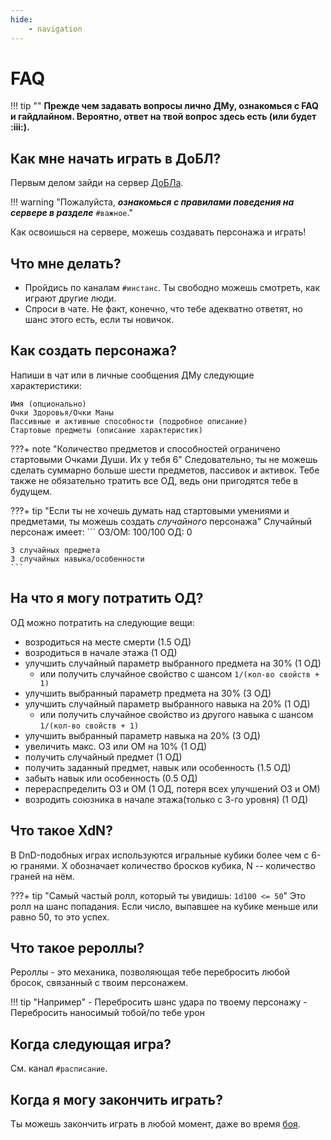 ```yaml
---
hide:
    - navigation
---
```


# FAQ
!!! tip ""
    **Прежде чем задавать вопросы лично ДМу, ознакомься с FAQ и гайдлайном. Вероятно, ответ на твой вопрос здесь есть (или будет :iii:).**

## Как мне начать играть в ДоБЛ?

Первым делом зайди на сервер [ДоБЛа](http://yaso.su/redobl).

!!! warning "Пожалуйста, ***ознакомься с правилами поведения на сервере в разделе*** `#важное`."
    
Как освоишься на сервере, можешь создавать персонажа и играть!

## Что мне делать?

- Пройдись по каналам `#инстанс`. Ты свободно можешь смотреть, как играют другие люди.
- Спроси в чате. Не факт, конечно, что тебе адекватно ответят, но шанс этого есть, если ты новичок.

## Как создать персонажа?

Напиши в чат или в личные сообщения ДМу следующие характеристики:
```
Имя (опционально)
Очки Здоровья/Очки Маны
Пассивные и активные способности (подробное описание)
Стартовые предметы (описание характеристик)
```
???+ note "Количество предметов и способностей ограничено стартовыми Очками Души. Их у тебя 6"
    Следовательно, ты не можешь сделать суммарно больше шести предметов, пассивок и активок.
    Тебе также не обязательно тратить все ОД, ведь они пригодятся тебе в будущем.

???+ tip "Если ты не хочешь думать над стартовыми умениями и предметами, ты можешь создать *случайного* персонажа"
    Случайный персонаж имеет:
    ```
    ОЗ/ОМ: 100/100
    ОД: 0

    3 случайных предмета
    3 случайных навыка/особенности
    ```

## На что я могу потратить ОД?

ОД можно потратить на следующие вещи:

- возродиться на месте смерти (1.5 ОД)
- возродиться в начале этажа (1 ОД)
- улучшить случайный параметр выбранного предмета на 30% (1 ОД)
    + или получить случайное свойство с шансом `1/(кол-во свойств + 1)`
- улучшить выбранный параметр предмета на 30% (3 ОД)
- улучшить случайный параметр выбранного навыка на 20% (1 ОД)
    + или получить случайное свойство из другого навыка с шансом `1/(кол-во свойств + 1)`
- улучшить выбранный параметр навыка на 20% (3 ОД)
- увеличить макс. ОЗ или ОМ на 10% (1 ОД)
- получить случайный предмет (1 ОД)
- получить заданный предмет, навык или особенность (1.5 ОД)
- забыть навык или особенность (0.5 ОД)
- перераспределить ОЗ и ОМ (1 ОД, потеря всех улучшений ОЗ и ОМ)
- возродить союзника в начале этажа(только с 3-го уровня) (1 ОД)

## Что такое XdN?

В DnD-подобных играх используются игральные кубики более чем с 6-ю гранями. X обозначает количество бросков кубика, N -- количество граней на нём.

???+ tip "Самый частый ролл, который ты увидишь: `1d100 <= 50`"
    Это ролл на шанс попадания. Если число, выпавшее на кубике меньше или равно 50, то это успех.

## Что такое рероллы?

Рероллы - это механика, позволяющая тебе перебросить любой бросок, связанный с твоим персонажем.

!!! tip "Например"
    - Перебросить шанс удара по твоему персонажу
    - Перебросить наносимый тобой/по тебе урон

## Когда следующая игра?

См. канал `#расписание`.

## Когда я могу закончить играть?

Ты можешь закончить играть в любой момент, даже во время [боя](mechanics/moves.md#_7).
